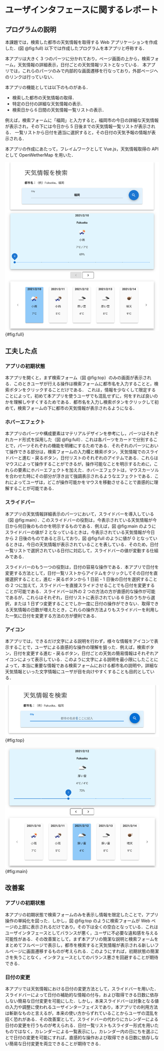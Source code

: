 # ユーザインタフェースに関するレポート

## プログラムの説明

本課題では，検索した都市の天気情報を取得する Web アプリケーションを作成した．(図 @fig:full)
以下では作成したプログラムを本アプリと呼称する．

本アプリは大きく 3 つのパーツに分かれており，ページ画面の上から，検索フォーム，天気情報の詳細表示，日付ごとの天気情報リストとなっている．
本アプリでは，これらのパーツのみで内部的な画面遷移を行なっており，外部ページへのリンクは行っていない．

本アプリの機能としては以下のものがある．

-   検索した都市の天気情報の取得．
-   特定の日付の詳細な天気情報の表示．
-   検索日から６日間の天気情報一覧リストの表示．

例えば，検索フォームに「福岡」と入力すると，福岡市の今日の詳細な天気情報が表示され，その下には今日から 5 日後までの天気情報一覧リストが表示される．
一覧リストから日付を適当に選択すると，その日付の天気予報の情報が表示される．

本アプリの作成にあたって，フレイムワークとして Vue.js，天気情報取得の API として OpenWetherMap を用いた．

![Webページの全体像](full1.png 'full'){#fig:full}

## 工夫した点

### アプリの初期状態

本アプリを開くと，まず検索フォーム（図 @fig:top）のみの画面が表示される．このときユーザが行える操作は検索フォームに都市名を入力することと，検索ボタンをクリックすることだけである．
これは，情報を少なくして限定することによって，初めて本アプリを使うユーザでも混乱せずに，何をすれば良いのかを理解しやすくするためである．都市名を入力し検索ボタンをクリックして初めて，検索フォームの下に都市の天気情報が表示されるようになる．

### ホバーエフェクト

本アプリのパーツや構成要素はマテリアルデザインを参考にし，パーツはそれぞれカード形式を採用した（図 @fig:full）．これは各パーツをカードで分別することで，パーツそれぞれの機能を明確にするためである．それぞれのパーツにおいて操作できる部分は，検索フォームの入力欄と検索ボタン，天気情報でのスライドバーと進む・戻るボタン，日付リストのそれぞれのアイテムである．これらはマウスによって操作することができるが，操作可能なことを明示するために，これらの要素にホバーエフェクトを加えた．ホバーエフェクトは，マウスカーソルを合わせた時にその部分が浮き出て強調表示されるようなエフェクトである．これによってユーザは，どこが操作可能かをマウスを移動させることで直感的に理解することが可能である．

### スライドバー

本アプリの天気情報詳細表示のパーツにおいて，スライドバーを導入している（図 @fig:main）．このスライドバーの役割は，今表示されている天気情報が今日から何日後のものかを明示するものである．例えば，図 @fig:main のようにスライドバーの値が 2 となっているときは，今表示されている天気情報が今日から 2 日後のものであると示しており，図 @fig:full のように値が 0 となっているときは，今日の天気情報が表示されていることを表している．そのため，日付一覧リストで選択されている日付に対応して，スライドバーの値が変動する仕組みである．

スライドバーのもう一つの役割は，日付の容易な操作である．本アプリで日付を変更する方法として，日付一覧リストからアイテムをクリックしてその日付を直接選択することと，進む・戻るボタンから 1 日前・1 日後の日付を選択することの 2 つに加えて，スライドバーを直接スライドさせることでも日付を変更することが可能である．スライドバー以外の 2 つの方法の方が直感的な操作が可能であるが，これらはそれぞれ，日付リストに表示されている 6 日のうちから選択，または 1 日ずつ変更することでしか一度に日付の操作ができない．取得できる天気情報の日数が増えたとき，これらの操作方法よりもスライドバーを利用した一気に日付を変更する方法の方が便利である．

### アイコン

本アプリでは，できるだけ文字による説明を行わず，様々な情報をアイコンで表示することで，ユーザによる直感的な操作の理解を狙った．例えば，検索ボタン，日付を変更する進む・戻るボタン，日付ごとの天気の簡易情報はそれぞれアイコンによって表示している．このように文字による説明を最小限にしたことによって，本当に重要な情報である検索フォームにおける都市名の説明や，詳細な天気情報といった文字情報にユーザが目を向けやすくすることも目的としている．

![天気情報の検索フォーム](top1.png 'top'){#fig:top}

![日付リストとスライドバー](main2.png 'main'){#fig:main}

## 改善案

### アプリの初期状態

本アプリの初期状態で検索フォームのみを表示し情報を限定したことで，アプリ操作の単純化を図った．しかし，図 @fig:top のように検索フォームが Web ページの上部に表示されるだけであり，その下は全くの空白となっている．これはユーザインタフェースとしてバランスが悪く，ユーザに不必要な違和感を与える可能性がある．その改善案として，まず本アプリの簡潔な説明と検索フォームをまとめてフルページで表示し，都市を検索すると天気情報が表示される新しいフルページに画面遷移するものが考えられる．このようにすれば，初期状態の簡潔さを失うことなく，インタフェースとしてのバランス悪さを回避することが期待できる．

### 日付の変更

本アプリでは天気情報における日付の変更方法として，スライドバーを用いた．スライドバーによって日付の補助的な情報の付与，および取得できる日数に依存しない簡易な日付変更を可能にした．しかし，本来スライドバーは対象となる値の入力や調整に使われるユーザインターフェイスであり，本アプリでの利用方法は斬新なものと言えるが，本来の使い方からずれていることからユーザの混乱を招く恐れがある．その改善案として，スライドバーの代わりにカレンダーによる日付の変更を行うものが考えられる．日付一覧リストもスライダー形式を用いたものではなく，カレンダーによる一覧表示にし，カレンダー内の日にちを選ぶことで日付の変更を可能にすれば，直感的な操作および取得できる日数に依存しない簡易な日付変更を両立できることが期待できる．
